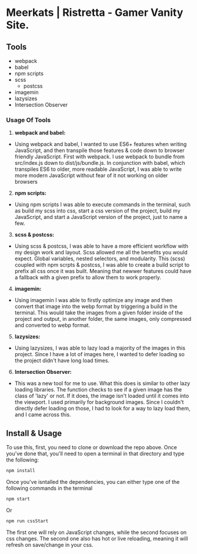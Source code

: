 # Meerkats | Ristretta - Gamer Vanity Site.

## Tools
- webpack
- babel
- npm scripts
- scss
  - postcss
- imagemin
- lazysizes
- Intersection Observer

### Usage Of Tools
1. **webpack and babel:**
  - Using webpack and babel, I wanted to use ES6+ features when writing JavaScript, and then transpile those features & code down to browser friendly JavaScript. First with webpack. I use webpack to bundle from src/index.js down to dist/js/bundle.js. In conjunction with babel, which transpiles ES6 to older, more readable JavaScript, I was able to write more modern JavaScript without fear of it not working on older browsers

2. **npm scripts:**
  - Using npm scripts I was able to execute commands in the terminal, such as build my scss into css, start a css version of the project, build my JavaScript, and start a JavaScript version of the project, just to name a few.

3. **scss & postcss:**
  - Using scss & postcss, I was able to have a more efficient workflow with my design work and layout. Scss allowed me all the benefits you would expect. Global variables, nested selectors, and modularity. This (scss) coupled with npm scrpts & postcss, I was able to create a build script to prefix all css once it was built. Meaning that newwer features could have a fallback with a given prefix to allow them to work properly.

4. **imagemin:**
  - Using imagemin I was able to firstly optimize any image and then convert that image into the webp format by triggering a build in the terminal. This would take the images from a given folder inside of the project and output, in another folder, the same images, only compressed and converted to webp format.

5. **lazysizes:**
  - Using lazysizes, I was able to lazy load a majority of the images in this project. Since I have a lot of images here, I wanted to defer loading so the project didn't have long load times.

6. **Intersection Observer:**
  - This was a new tool for me to use. What this does is similar to other lazy loading libraries. The function checks to see if a given image has the class of 'lazy' or not. If it does, the image isn't loaded until it comes into the viewport. I used primarily for background images. Since I couldn't directly defer loading on those, I had to look for a way to lazy load them, and I came across this.

## Install & Usage

To use this, first, you need to clone or download the repo above. Once you've done that, you'll need to open a terminal in that directory and type the following:

```javascript
npm install
```

Once you've isntalled the dependencies, you can either type one of the following commands in the terminal

```javascript
npm start
```

Or

```javascript
npm run cssStart
```

The first one will rely on JavaScript changes, while the second focuses on css changes. The second one also has hot or live reloading, meaning it will refresh on save/change in your css.
